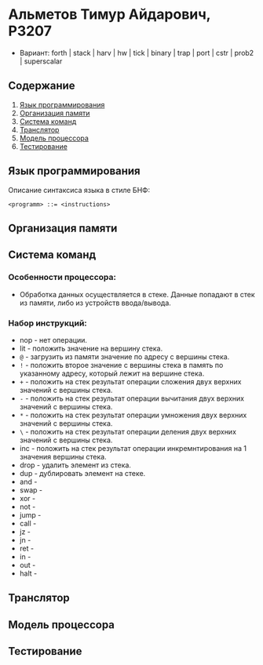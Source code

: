 # Альметов Тимур Айдарович, P3207
- Вариант:  forth | stack | harv | hw | tick | binary | trap | port | cstr | prob2 | superscalar
## Содержание
1. [Язык программирования](#язык-программирования)
2. [Организация памяти](#организация-памяти)
3. [Система команд](#система-команд)
4. [Транслятор](#транслятор)
5. [Модель процессора](#модель-процессора)
6. [Тестирование](#тестирование)

## Язык программирования
Описание синтаксиса языка в стиле БНФ:
```bnf
<programm> ::= <instructions>
```

## Организация памяти

## Система команд
### Особенности процессора:
- Обработка данных осуществляется в стеке. Данные попадают в стек из памяти, либо из устройств ввода/вывода.
### Набор инструкций:
- nop - нет операции.
- lit <literal> - положить значение на вершину стека.
- `@` - загрузить из памяти значение по адресу с вершины стека.
- `!` - положить второе значение с вершины стека в память по указанному адресу, который лежит на вершине стека. 
- `+` - положить на стек результат операции сложения двух верхних значений с вершины стека.
- `-` - положить на стек результат операции вычитания двух верхних значений с вершины стека.
- `*` - положить на стек результат операции умножения двух верхних значений с вершины стека.
- `\` - положить на стек результат операции деления двух верхних значений с вершины стека.
- inc - положить на стек результат операции инкремнтирования на 1 значения вершины стека.
- drop - удалить элемент из стека.
- dup - дублировать элемент на стеке.
- and -
- swap -
- xor -
- not -
- jump -
- call -
- jz -
- jn -
- ret -
- in -
- out -
- halt -
## Транслятор

## Модель процессора

## Тестирование
